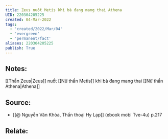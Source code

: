 ```yaml
---
title: Zeus nuốt Metis khi bà đang mang thai Athena
UID: 220304205225
created: 04-Mar-2022
tags:
  - 'created/2022/Mar/04'
  - 'evergreen'
  - 'permanent/fact'
aliases: 220304205225
publish: True
---
```

## Notes:
[[Thần Zeus|Zeus]] nuốt [[Nữ thần Metis]] khi bà đang mang thai [[Nữ thần Athena|Athena]]

## Source:
- [[@ Nguyễn Văn Khỏa, Thần thoại Hy Lạp]] (ebook mobi Tve-4u) p.217

## Relate:
